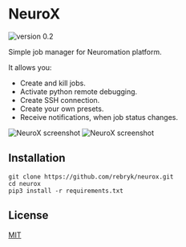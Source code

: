 # NeuroX
![version 0.2](https://img.shields.io/badge/version-0.2-brightgreen.svg)

Simple job manager for Neuromation platform.

It allows you:
* Create and kill jobs.
* Activate python remote debugging.
* Create SSH connection.
* Create your own presets.
* Receive notifications, when job status changes.

![NeuroX screenshot](https://habrastorage.org/webt/rv/fr/4f/rvfr4ffrpy7qdmtpqqgklf8h9gy.png)
![NeuroX screenshot](https://habrastorage.org/webt/lw/oe/gd/lwoegdynh43_othomt2jkfmur1q.png)

## Installation
```
git clone https://github.com/rebryk/neurox.git
cd neurox
pip3 install -r requirements.txt
```

## License
[MIT](LICENSE)
